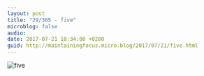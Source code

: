 ```yaml
---
layout: post
title: "29/365 - five"
microblog: false
audio: 
date: 2017-07-21 18:34:00 +0200
guid: http://maintainingfocus.micro.blog/2017/07/21/five.html
---
```

<div class="kg-card-markdown"><p><img src="/wp-content/uploads/2018/04/29-365---five-1024x768.jpg" alt="five"></p>
</div>
